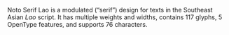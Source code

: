 Noto Serif Lao is a modulated (“serif”) design for texts in the Southeast Asian _Lao_ script. It has multiple weights and widths, contains 117 glyphs, 5 OpenType features, and supports 76 characters.